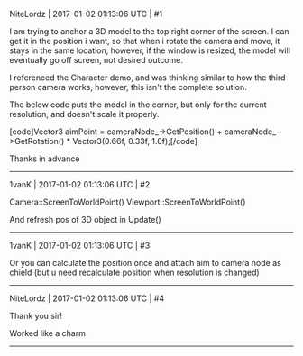 NiteLordz | 2017-01-02 01:13:06 UTC | #1

I am trying to anchor a 3D model to the top right corner of the screen.  I can get it in the position i want, so that when i rotate the camera and move, it stays in the same location, however, if the window is resized, the model will eventually go off screen, not desired outcome.

I referenced the Character demo, and was thinking similar to how the third person camera works, however, this isn't the complete solution.

The below code puts the model in the corner, but only for the current resolution, and doesn't scale it properly.

[code]Vector3 aimPoint = cameraNode_->GetPosition() + cameraNode_->GetRotation() * Vector3(0.66f, 0.33f, 1.0f);[/code]

Thanks in advance

-------------------------

1vanK | 2017-01-02 01:13:06 UTC | #2

Camera::ScreenToWorldPoint()
Viewport::ScreenToWorldPoint()

And refresh pos of 3D object in Update()

-------------------------

1vanK | 2017-01-02 01:13:06 UTC | #3

Or you can calculate the position once and attach aim to camera node as chield (but u need recalculate position when resolution is changed)

-------------------------

NiteLordz | 2017-01-02 01:13:06 UTC | #4

Thank you sir!

Worked like a charm

-------------------------

